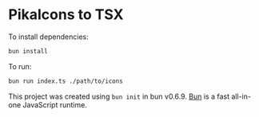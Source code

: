 # PikaIcons to TSX

To install dependencies:

```bash
bun install
```

To run:

```bash
bun run index.ts ./path/to/icons
```

This project was created using `bun init` in bun v0.6.9. [Bun](https://bun.sh) is a fast all-in-one JavaScript runtime.
